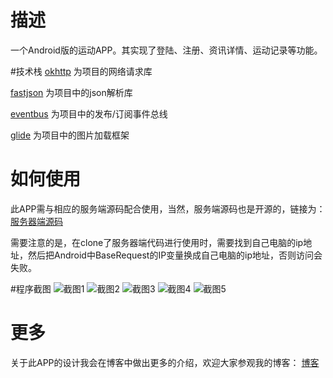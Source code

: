 # 描述
一个Android版的运动APP。其实现了登陆、注册、资讯详情、运动记录等功能。

#技术栈
[okhttp](https://github.com/square/okhttp) 为项目的网络请求库

[fastjson](https://github.com/alibaba/fastjson) 为项目中的json解析库

[eventbus](https://github.com/greenrobot/EventBus) 为项目中的发布/订阅事件总线

[glide](https://github.com/bumptech/glide) 为项目中的图片加载框架
# 如何使用
此APP需与相应的服务端源码配合使用，当然，服务端源码也是开源的，链接为：  [服务器端源码](https://github.com/happyheng/Sport_Service) 

需要注意的是，在clone了服务器端代码进行使用时，需要找到自己电脑的ip地址，然后把Android中BaseRequest的IP变量换成自己电脑的ip地址，否则访问会失败。

#程序截图
![截图1](http://7xqxpo.com1.z0.glb.clouddn.com/Screenshot_2016-08-14-21-04-07_com.happyheng.spor.png)
![截图2](http://7xqxpo.com1.z0.glb.clouddn.com/Screenshot_2016-08-14-21-05-58_com.happyheng.spor.png)
![截图3](http://7xqxpo.com1.z0.glb.clouddn.com/Screenshot_2016-08-14-21-05-54_com.happyheng.spor.png)
![截图4](http://7xqxpo.com1.z0.glb.clouddn.com/Screenshot_2016-08-14-17-34-14_com.happyheng.spor.png)
![截图5](http://7xqxpo.com1.z0.glb.clouddn.com/Screenshot_2016-08-14-21-36-01_com.happyheng.spor.png)

# 更多
关于此APP的设计我会在博客中做出更多的介绍，欢迎大家参观我的博客： [博客](http://blog.csdn.net/happyheng)
